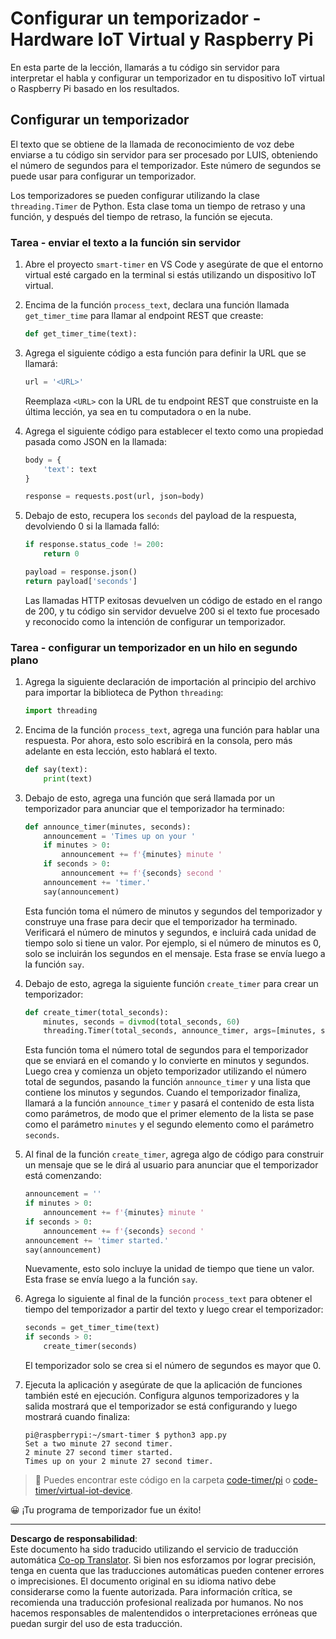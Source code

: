 <!--
CO_OP_TRANSLATOR_METADATA:
{
  "original_hash": "64ad4ddb4de81a18b7252e968f10b404",
  "translation_date": "2025-08-26T15:28:05+00:00",
  "source_file": "6-consumer/lessons/3-spoken-feedback/single-board-computer-set-timer.md",
  "language_code": "es"
}
-->
# Configurar un temporizador - Hardware IoT Virtual y Raspberry Pi

En esta parte de la lección, llamarás a tu código sin servidor para interpretar el habla y configurar un temporizador en tu dispositivo IoT virtual o Raspberry Pi basado en los resultados.

## Configurar un temporizador

El texto que se obtiene de la llamada de reconocimiento de voz debe enviarse a tu código sin servidor para ser procesado por LUIS, obteniendo el número de segundos para el temporizador. Este número de segundos se puede usar para configurar un temporizador.

Los temporizadores se pueden configurar utilizando la clase `threading.Timer` de Python. Esta clase toma un tiempo de retraso y una función, y después del tiempo de retraso, la función se ejecuta.

### Tarea - enviar el texto a la función sin servidor

1. Abre el proyecto `smart-timer` en VS Code y asegúrate de que el entorno virtual esté cargado en la terminal si estás utilizando un dispositivo IoT virtual.

1. Encima de la función `process_text`, declara una función llamada `get_timer_time` para llamar al endpoint REST que creaste:

    ```python
    def get_timer_time(text):
    ```

1. Agrega el siguiente código a esta función para definir la URL que se llamará:

    ```python
    url = '<URL>'
    ```

    Reemplaza `<URL>` con la URL de tu endpoint REST que construiste en la última lección, ya sea en tu computadora o en la nube.

1. Agrega el siguiente código para establecer el texto como una propiedad pasada como JSON en la llamada:

    ```python
    body = {
        'text': text
    }
    
    response = requests.post(url, json=body)
    ```

1. Debajo de esto, recupera los `seconds` del payload de la respuesta, devolviendo 0 si la llamada falló:

    ```python
    if response.status_code != 200:
        return 0
    
    payload = response.json()
    return payload['seconds']
    ```

    Las llamadas HTTP exitosas devuelven un código de estado en el rango de 200, y tu código sin servidor devuelve 200 si el texto fue procesado y reconocido como la intención de configurar un temporizador.

### Tarea - configurar un temporizador en un hilo en segundo plano

1. Agrega la siguiente declaración de importación al principio del archivo para importar la biblioteca de Python `threading`:

    ```python
    import threading
    ```

1. Encima de la función `process_text`, agrega una función para hablar una respuesta. Por ahora, esto solo escribirá en la consola, pero más adelante en esta lección, esto hablará el texto.

    ```python
    def say(text):
        print(text)
    ```

1. Debajo de esto, agrega una función que será llamada por un temporizador para anunciar que el temporizador ha terminado:

    ```python
    def announce_timer(minutes, seconds):
        announcement = 'Times up on your '
        if minutes > 0:
            announcement += f'{minutes} minute '
        if seconds > 0:
            announcement += f'{seconds} second '
        announcement += 'timer.'
        say(announcement)
    ```

    Esta función toma el número de minutos y segundos del temporizador y construye una frase para decir que el temporizador ha terminado. Verificará el número de minutos y segundos, e incluirá cada unidad de tiempo solo si tiene un valor. Por ejemplo, si el número de minutos es 0, solo se incluirán los segundos en el mensaje. Esta frase se envía luego a la función `say`.

1. Debajo de esto, agrega la siguiente función `create_timer` para crear un temporizador:

    ```python
    def create_timer(total_seconds):
        minutes, seconds = divmod(total_seconds, 60)
        threading.Timer(total_seconds, announce_timer, args=[minutes, seconds]).start()
    ```

    Esta función toma el número total de segundos para el temporizador que se enviará en el comando y lo convierte en minutos y segundos. Luego crea y comienza un objeto temporizador utilizando el número total de segundos, pasando la función `announce_timer` y una lista que contiene los minutos y segundos. Cuando el temporizador finaliza, llamará a la función `announce_timer` y pasará el contenido de esta lista como parámetros, de modo que el primer elemento de la lista se pase como el parámetro `minutes` y el segundo elemento como el parámetro `seconds`.

1. Al final de la función `create_timer`, agrega algo de código para construir un mensaje que se le dirá al usuario para anunciar que el temporizador está comenzando:

    ```python
    announcement = ''
    if minutes > 0:
        announcement += f'{minutes} minute '
    if seconds > 0:
        announcement += f'{seconds} second '    
    announcement += 'timer started.'
    say(announcement)
    ```

    Nuevamente, esto solo incluye la unidad de tiempo que tiene un valor. Esta frase se envía luego a la función `say`.

1. Agrega lo siguiente al final de la función `process_text` para obtener el tiempo del temporizador a partir del texto y luego crear el temporizador:

    ```python
    seconds = get_timer_time(text)
    if seconds > 0:
        create_timer(seconds)
    ```

    El temporizador solo se crea si el número de segundos es mayor que 0.

1. Ejecuta la aplicación y asegúrate de que la aplicación de funciones también esté en ejecución. Configura algunos temporizadores y la salida mostrará que el temporizador se está configurando y luego mostrará cuando finaliza:

    ```output
    pi@raspberrypi:~/smart-timer $ python3 app.py 
    Set a two minute 27 second timer.
    2 minute 27 second timer started.
    Times up on your 2 minute 27 second timer.
    ```

> 💁 Puedes encontrar este código en la carpeta [code-timer/pi](../../../../../6-consumer/lessons/3-spoken-feedback/code-timer/pi) o [code-timer/virtual-iot-device](../../../../../6-consumer/lessons/3-spoken-feedback/code-timer/virtual-iot-device).

😀 ¡Tu programa de temporizador fue un éxito!

---

**Descargo de responsabilidad**:  
Este documento ha sido traducido utilizando el servicio de traducción automática [Co-op Translator](https://github.com/Azure/co-op-translator). Si bien nos esforzamos por lograr precisión, tenga en cuenta que las traducciones automáticas pueden contener errores o imprecisiones. El documento original en su idioma nativo debe considerarse como la fuente autorizada. Para información crítica, se recomienda una traducción profesional realizada por humanos. No nos hacemos responsables de malentendidos o interpretaciones erróneas que puedan surgir del uso de esta traducción.